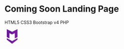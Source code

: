 # Coming Soon Landing Page

HTML5
CSS3
Bootstrap v4
PHP

![alt text](https://github.com/adam-p/markdown-here/raw/master/src/common/images/icon48.png "Example Screen Shot")

